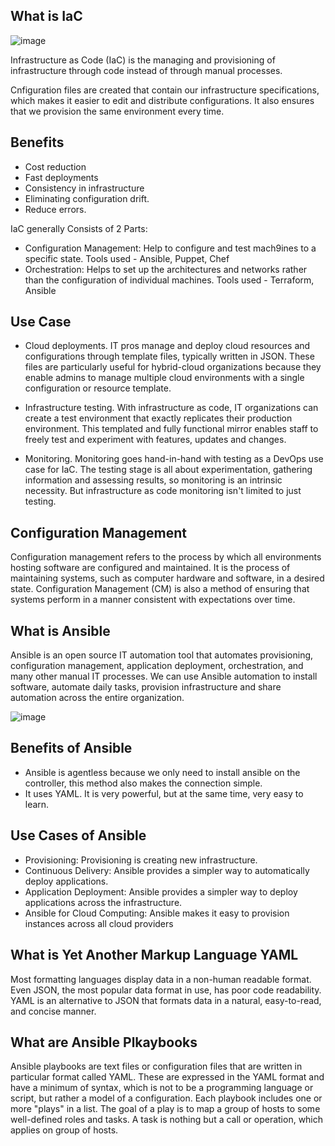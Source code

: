 ## What is IaC


![image](https://user-images.githubusercontent.com/129324316/236433024-73b1dbfd-4f5a-4995-8dee-2845a9bd53ad.png)

Infrastructure as Code (IaC) is the managing and provisioning of infrastructure through code instead of through manual processes.

Cnfiguration files are created that contain our infrastructure specifications, which makes it easier to edit and distribute configurations. It also ensures that we provision the same environment every time.



## Benefits 

- Cost reduction
- Fast deployments
- Consistency in infrastructure
- Eliminating configuration drift.
- Reduce errors.


IaC generally Consists of 2 Parts:

- Configuration Management:
 Help to configure and test mach9ines to a specific state.
 Tools used - Ansible, Puppet, Chef
- Orchestration:
Helps to set up the architectures and networks rather than the configuration of individual machines.
Tools used - Terraform, Ansible

## Use Case

- Cloud deployments. IT pros manage and deploy cloud resources and configurations through template files, typically written in JSON. These files are particularly useful for hybrid-cloud organizations because they enable admins to manage multiple cloud environments with a single configuration or resource template.

- Infrastructure testing. With infrastructure as code, IT organizations can create a test environment that exactly replicates their production environment. This templated and fully functional mirror enables staff to freely test and experiment with features, updates and changes.

- Monitoring. Monitoring goes hand-in-hand with testing as a DevOps use case for IaC. The testing stage is all about experimentation, gathering information and assessing results, so monitoring is an intrinsic necessity. But infrastructure as code monitoring isn't limited to just testing.

## Configuration Management

Configuration management refers to the process by which all environments hosting software are configured and maintained. It is the process of maintaining systems, such as computer hardware and software, in a desired state. Configuration Management (CM) is also a method of ensuring that systems perform in a manner consistent with expectations over time.

## What is Ansible 

Ansible is an open source IT automation tool that automates provisioning, configuration management, application deployment, orchestration, and many other manual IT processes. We can use Ansible automation to install software, automate daily tasks, provision infrastructure and share automation across the entire organization.

![image](https://user-images.githubusercontent.com/129324316/236434882-4712c854-2bcc-4776-8e43-189825f909e0.png)


## Benefits of Ansible

- Ansible is agentless because we only need to install ansible on the controller, this method also makes the connection simple.
- It uses YAML. It is very powerful, but at the same time, very easy to learn.

## Use Cases of Ansible

- Provisioning: Provisioning is creating new infrastructure. 
- Continuous Delivery: Ansible provides a simpler way to automatically deploy applications. 
- Application Deployment: Ansible provides a simpler way to deploy applications across the infrastructure. 
- Ansible for Cloud Computing: Ansible makes it easy to provision instances across all cloud providers

## What is Yet Another Markup Language YAML
Most formatting languages display data in a non-human readable format. Even JSON, the most popular data format in use, has poor code readability. YAML is an alternative to JSON that formats data in a natural, easy-to-read, and concise manner.

## What are Ansible Plkaybooks

Ansible playbooks are text files or configuration files that are written in particular format called YAML. These are expressed in the YAML format and have a minimum of syntax, which is not to be a programming language or script, but rather a model of a configuration. Each playbook includes one or more "plays" in a list. The goal of a play is to map a group of hosts to some well-defined roles and tasks. A task is nothing but a call or operation, which applies on group of hosts.




